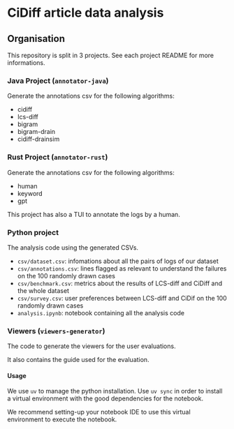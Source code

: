 # CiDiff article data analysis

## Organisation
This repository is split in 3 projects.
See each project README for more informations.

### Java Project (`annotator-java`)
Generate the annotations csv for the following algorithms:
- cidiff
- lcs-diff
- bigram
- bigram-drain
- cidiff-drainsim

### Rust Project (`annotator-rust`)
Generate the annotations csv for the following algorithms:
- human
- keyword
- gpt

This project has also a TUI to annotate the logs by a human.

### Python project

The analysis code using the generated CSVs.

* `csv/dataset.csv`: infomations about all the pairs of logs of our dataset
* `csv/annotations.csv`: lines flagged as relevant to understand the failures on the 100 randomly drawn cases
* `csv/benchmark.csv`: metrics about the results of LCS-diff and CiDiff and the whole dataset
* `csv/survey.csv`: user preferences between LCS-diff and CiDif on the 100 randomly drawn cases
* `analysis.ipynb`: notebook containing all the analysis code

### Viewers (`viewers-generator`)

The code to generate the viewers for the user evaluations.

It also contains the guide used for the evaluation.

#### Usage

We use `uv` to manage the python installation. Use `uv sync` in order to install a virtual environment with the good dependencies for the notebook.

We recommend setting-up your notebook IDE to use this virtual environment to execute the notebook.

